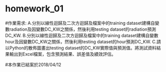 # homework_01
#作業需求:
	A.分別以線性迴歸及二次方迴歸及檔案中的training dataset建構自變數radiation及因變數DC_KW之關係，然後利用testing dataset的radiation預測DC_KW.
	B.分別以線性迴歸及二次方迴歸及檔案中的training dataset建構自變數hour及因變數DC_KW之關係，然後利用testing dataset的hour預測DC_KW.
	C.請以Python的散佈圖畫出testing dataset的DC_KW實際值與預測值。將測試資料結果輸出到Excel檔案，包含預測結果、誤差值及績效評估。

	
	
#本作業已結案於2018/04/12